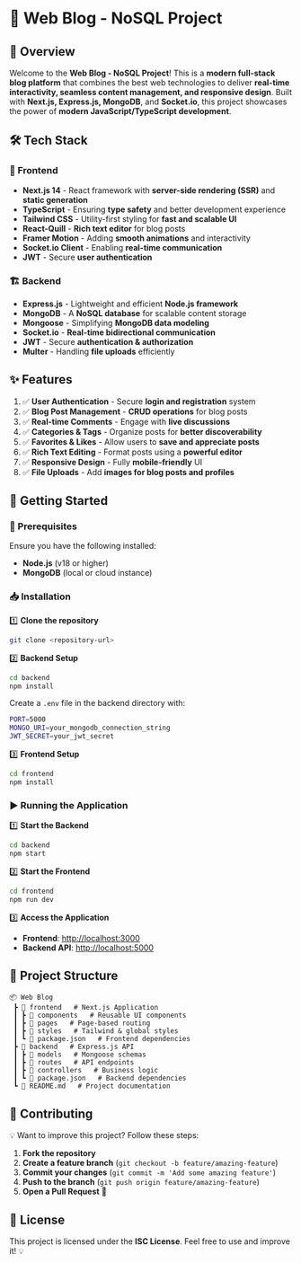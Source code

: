 # 🚀 Web Blog - NoSQL Project

## 🌟 Overview

Welcome to the **Web Blog - NoSQL Project**! This is a **modern full-stack blog platform** that combines the best web technologies to deliver **real-time interactivity, seamless content management, and responsive design**. Built with **Next.js, Express.js, MongoDB**, and **Socket.io**, this project showcases the power of **modern JavaScript/TypeScript development**.

## 🛠 Tech Stack

### 🎨 Frontend

- **Next.js 14** - React framework with **server-side rendering (SSR)** and **static generation**
- **TypeScript** - Ensuring **type safety** and better development experience
- **Tailwind CSS** - Utility-first styling for **fast and scalable UI**
- **React-Quill** - **Rich text editor** for blog posts
- **Framer Motion** - Adding **smooth animations** and interactivity
- **Socket.io Client** - Enabling **real-time communication**
- **JWT** - Secure **user authentication**

### 🏗️ Backend

- **Express.js** - Lightweight and efficient **Node.js framework**
- **MongoDB** - A **NoSQL database** for scalable content storage
- **Mongoose** - Simplifying **MongoDB data modeling**
- **Socket.io** - **Real-time bidirectional communication**
- **JWT** - Secure **authentication & authorization**
- **Multer** - Handling **file uploads** efficiently

## ✨ Features

1. ✅ **User Authentication** - Secure **login and registration** system
2. ✅ **Blog Post Management** - **CRUD operations** for blog posts
3. ✅ **Real-time Comments** - Engage with **live discussions**
4. ✅ **Categories & Tags** - Organize posts for **better discoverability**
5. ✅ **Favorites & Likes** - Allow users to **save and appreciate posts**
6. ✅ **Rich Text Editing** - Format posts using a **powerful editor**
7. ✅ **Responsive Design** - Fully **mobile-friendly** UI
8. ✅ **File Uploads** - Add **images for blog posts and profiles**

## 🚀 Getting Started

### 🔧 Prerequisites

Ensure you have the following installed:

- **Node.js** (v18 or higher)
- **MongoDB** (local or cloud instance)

### 📥 Installation

1️⃣ **Clone the repository**

```sh
git clone <repository-url>
```

2️⃣ **Backend Setup**

```sh
cd backend
npm install
```

Create a `.env` file in the backend directory with:

```sh
PORT=5000
MONGO_URI=your_mongodb_connection_string
JWT_SECRET=your_jwt_secret
```

3️⃣ **Frontend Setup**

```sh
cd frontend
npm install
```

### ▶️ Running the Application

1️⃣ **Start the Backend**

```sh
cd backend
npm start
```

2️⃣ **Start the Frontend**

```sh
cd frontend
npm run dev
```

3️⃣ **Access the Application**

- **Frontend**: [http://localhost:3000](http://localhost:3000)
- **Backend API**: [http://localhost:5000](http://localhost:5000)

## 📂 Project Structure

```
📦 Web Blog
 ┣ 📂 frontend   # Next.js Application
 ┃ ┣ 📂 components   # Reusable UI components
 ┃ ┣ 📂 pages   # Page-based routing
 ┃ ┣ 📂 styles   # Tailwind & global styles
 ┃ ┗ 📜 package.json   # Frontend dependencies
 ┣ 📂 backend   # Express.js API
 ┃ ┣ 📂 models   # Mongoose schemas
 ┃ ┣ 📂 routes   # API endpoints
 ┃ ┣ 📂 controllers   # Business logic
 ┃ ┗ 📜 package.json   # Backend dependencies
 ┗ 📜 README.md   # Project documentation
```

## 🤝 Contributing

💡 Want to improve this project? Follow these steps:

1. **Fork the repository**
2. **Create a feature branch** (`git checkout -b feature/amazing-feature`)
3. **Commit your changes** (`git commit -m 'Add some amazing feature'`)
4. **Push to the branch** (`git push origin feature/amazing-feature`)
5. **Open a Pull Request** 🚀

## 📜 License

This project is licensed under the **ISC License**. Feel free to use and improve it! 💡
